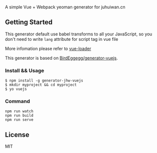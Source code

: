 A simple Vue + Webpack yeoman generator for juhuiwan.cn
## Getting Started
This generator default use babel transforms to all your JavaScript, so you don't need to write `lang` attribute for script tag in vue file  

More infomation please refer to [vue-loader](https://github.com/vuejs/vue-loader)

This generator is based on [BirdEggegg/generator-vuejs](https://github.com/BirdEggegg/generator-vuejs).

### Install && Usage
```
$ npm install -g generator-jhw-vuejs
$ mkdir myproject && cd myproject
$ yo vuejs
```

### Command
```
npm run watch   
npm run build	
npm run serve
```
## License

MIT
